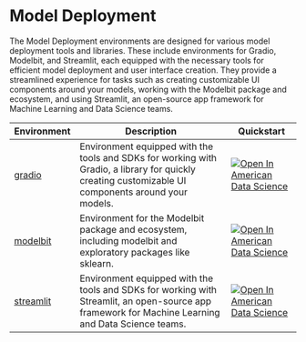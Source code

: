 # Model Deployment

The Model Deployment environments are designed for various model deployment tools and libraries. These include environments for Gradio, Modelbit, and Streamlit, each equipped with the necessary tools for efficient model deployment and user interface creation. They provide a streamlined experience for tasks such as creating customizable UI components around your models, working with the Modelbit package and ecosystem, and using Streamlit, an open-source app framework for Machine Learning and Data Science teams.

| Environment | Description | Quickstart |
|-------------|-------------|------------|
| [gradio](./gradio) | Environment equipped with the tools and SDKs for working with Gradio, a library for quickly creating customizable UI components around your models. | [![Open In American Data Science](https://dashboard.amdatascience.com/images/shieldio-badge.svg)](https://lab.amdatascience.com/hub/user-redirect/git-pull?repo=https%3A%2F%2Fgithub.com%2Famericandatascience%2Fenvironments&urlpath=lab%2Ftree%2Fenvironments%2Fmodel-deployment/gradio/quickstart.ipynb&branch=main) |
| [modelbit](./modelbit) | Environment for the Modelbit package and ecosystem, including modelbit and exploratory packages like sklearn. | [![Open In American Data Science](https://dashboard.amdatascience.com/images/shieldio-badge.svg)](https://lab.amdatascience.com/hub/user-redirect/git-pull?repo=https%3A%2F%2Fgithub.com%2Famericandatascience%2Fenvironments&urlpath=lab%2Ftree%2Fenvironments%2Fmodel-deployment/modelbit/quickstart.ipynb&branch=main) |
| [streamlit](./streamlit) | Environment equipped with the tools and SDKs for working with Streamlit, an open-source app framework for Machine Learning and Data Science teams. | [![Open In American Data Science](https://dashboard.amdatascience.com/images/shieldio-badge.svg)](https://lab.amdatascience.com/hub/user-redirect/git-pull?repo=https%3A%2F%2Fgithub.com%2Famericandatascience%2Fenvironments&urlpath=lab%2Ftree%2Fenvironments%2Fmodel-deployment/streamlit/quickstart.ipynb&branch=main) |

